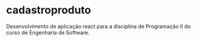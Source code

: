 # cadastroproduto
Desenvolvimento de aplicação react para a disciplina de Programação II do curso de Engenharia de Software.
